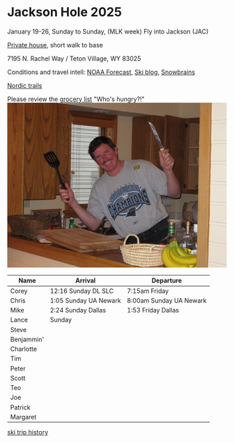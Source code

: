 # Jackson Hole 2025

January 19-26, Sunday to Sunday, (MLK week)
Fly into Jackson (JAC)

[Private house](https://www.vrbo.com/2111111), short walk to base

7195 N. Rachel Way /
Teton Village, WY 83025

Conditions and travel intell:
[NOAA Forecast](https://forecast.weather.gov/MapClick.php?lat=43.704&lon=-110.4884),
[Ski blog](https://www.ski.com/blog/),
[Snowbrains](https://snowbrains.com/)

[Nordic trails](https://jhnordic.com/)

Please review the [grocery list](https://docs.google.com/document/d/1i4ODs6pL9yMEJcBhlv133xWCDkWIRFX0/edit)
"Who's hungry?!"
![Chef Mike!](0903ski_JacksonHole_Mike.jpg)

Name | Arrival | Departure |
---|---|----|
Corey | 12:16 Sunday DL SLC | 7:15am Friday |
Chris | 1:05 Sunday UA Newark | 8:00am Sunday UA Newark |
Mike | 2:24 Sunday Dallas | 1:53 Friday Dallas |
Lance | Sunday |  |
Steve |  |  |
Benjammin' |  |  |
Charlotte |  |  |
Tim |  |  |
Peter |  |  |
Scott |  |  |
Teo |  |  |
Joe |  |  |
Patrick |  |  |
Margaret |  |  |

[ski trip history](ski-trip-history)
